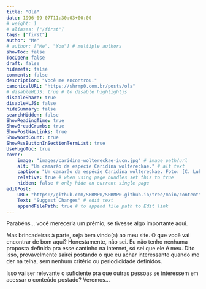 ```yaml
---
title: "Olá"
date: 1996-09-07T11:30:03+00:00
# weight: 1
# aliases: ["/first"]
tags: ["first"]
author: "Me"
# author: ["Me", "You"] # multiple authors
showToc: false
TocOpen: false
draft: false
hidemeta: false
comments: false
description: "Você me encontrou."
canonicalURL: "https://shrmp0.com.br/posts/ola"
# disableHLJS: true # to disable highlightjs
disableShare: true
disableHLJS: false
hideSummary: false
searchHidden: false
ShowReadingTime: true
ShowBreadCrumbs: true
ShowPostNavLinks: true
ShowWordCount: true
ShowRssButtonInSectionTermList: true
UseHugoToc: true
cover:
    image: "images/caridina-woltereckae-iucn.jpg" # image path/url
    alt: "Um camarão da espécie Caridina woltereckae." # alt text
    caption: "Um camarão da espécie Caridina woltereckae. Foto: [C. Lukhaup](https://iucn.org/content/dead-shrimp-blues-imperilled-status-freshwater-shrimps)" # display caption under cover
    relative: true # when using page bundles set this to true
    hidden: false # only hide on current single page
editPost:
    URL: "https://github.com/SHRMP0/SHRMP0.github.io/tree/main/content"
    Text: "Suggest Changes" # edit text
    appendFilePath: true # to append file path to Edit link
---
```


Parabéns... você mereceria um prêmio, se tivesse algo importante aqui.

Mas brincadeiras à parte, seja bem vindo(a) ao meu site. O que você vai encontrar de bom aqui? Honestamente, não sei. Eu não tenho nenhuma proposta definida pra esse cantinho na internet, só sei que ele é meu. Dito isso, provavelmente sairei postando o que eu achar interessante quando me der na telha, sem nenhum critério ou periodicidade definidos.

Isso vai ser relevante o suficiente pra que outras pessoas se interessem em acessar o conteúdo postado? Veremos...